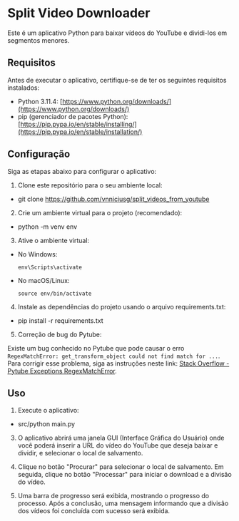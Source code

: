 # Split Video Downloader

Este é um aplicativo Python para baixar vídeos do YouTube e dividi-los em segmentos menores.

## Requisitos

Antes de executar o aplicativo, certifique-se de ter os seguintes requisitos instalados:

- Python 3.11.4: [https://www.python.org/downloads/](https://www.python.org/downloads/)
- pip (gerenciador de pacotes Python): [https://pip.pypa.io/en/stable/installing/](https://pip.pypa.io/en/stable/installation/)

## Configuração

Siga as etapas abaixo para configurar o aplicativo:

1. Clone este repositório para o seu ambiente local:

- git clone https://github.com/vnniciusg/split_videos_from_youtube

2. Crie um ambiente virtual para o projeto (recomendado):
- python -m venv env

3. Ative o ambiente virtual:
- No Windows:
  ```
  env\Scripts\activate
  ```
- No macOS/Linux:
  ```
  source env/bin/activate
  ```
4. Instale as dependências do projeto usando o arquivo requirements.txt:
- pip install -r requirements.txt

5. Correção de bug do Pytube:

Existe um bug conhecido no Pytube que pode causar o erro `RegexMatchError: get_transform_object could not find match for ...`. Para corrigir esse problema, siga as instruções neste link: [Stack Overflow - Pytube Exceptions RegexMatchError](https://stackoverflow.com/questions/76704097/pytube-exceptions-regexmatcherror-get-transform-object-could-not-find-match-fo).

## Uso

1. Execute o aplicativo:   
- src/python main.py

3. O aplicativo abrirá uma janela GUI (Interface Gráfica do Usuário) onde você poderá inserir a URL do vídeo do YouTube que deseja baixar e dividir, e selecionar o local de salvamento.

4. Clique no botão "Procurar" para selecionar o local de salvamento. Em seguida, clique no botão "Processar" para iniciar o download e a divisão do vídeo.

5. Uma barra de progresso será exibida, mostrando o progresso do processo. Após a conclusão, uma mensagem informando que a divisão dos vídeos foi concluída com sucesso será exibida.
